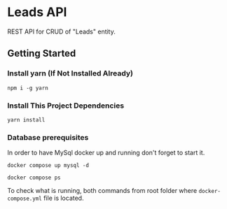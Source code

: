 # Leads API
REST API for CRUD of "Leads" entity.

## Getting Started
### Install **yarn** (If Not Installed Already)
```
npm i -g yarn
```

### Install This Project Dependencies
```
yarn install
```

### Database prerequisites
In order to have MySql docker up and running don't forget to start it.

```
docker compose up mysql -d
```

```
docker compose ps
```

To check what is running, both commands from root folder where `docker-compose.yml` file is located.

